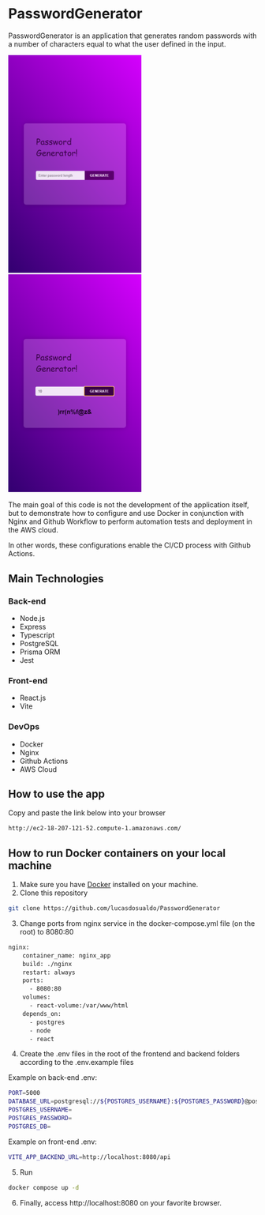 # PasswordGenerator

PasswordGenerator is an application that generates random passwords with a number of characters equal to what the user defined in the input.

<img src="/assets/picture-1.png" width="270" /> <img src="/assets/picture-2.png" width="270" />

The main goal of this code is not the development of the application itself, but to demonstrate how to configure and use Docker in conjunction with Nginx and Github Workflow to perform automation tests and deployment in the AWS cloud.

In other words, these configurations enable the CI/CD process with Github Actions.

## Main Technologies
### Back-end
- Node.js
- Express
- Typescript
- PostgreSQL
- Prisma ORM
- Jest

### Front-end
- React.js
- Vite

### DevOps
- Docker
- Nginx
- Github Actions
- AWS Cloud

## How to use the app
Copy and paste the link below into your browser
```bash
http://ec2-18-207-121-52.compute-1.amazonaws.com/
```

## How to run Docker containers on your local machine
1. Make sure you have [Docker](https://www.docker.com/) installed on your machine.
2. Clone this repository
```bash
git clone https://github.com/lucasdosualdo/PasswordGenerator
```
3. Change ports from nginx service in the docker-compose.yml file (on the root) to 8080:80
```bash
nginx:
    container_name: nginx_app
    build: ./nginx
    restart: always
    ports:
      - 8080:80
    volumes:
      - react-volume:/var/www/html
    depends_on:
      - postgres
      - node
      - react
```
4. Create the .env files in the root of the frontend and backend folders according to the .env.example files

Example on back-end .env:
```bash
PORT=5000
DATABASE_URL=postgresql://${POSTGRES_USERNAME}:${POSTGRES_PASSWORD}@postgres:5432/${POSTGRES_DB}
POSTGRES_USERNAME=
POSTGRES_PASSWORD=
POSTGRES_DB=
```
Example on front-end .env:
```bash
VITE_APP_BACKEND_URL=http://localhost:8080/api
```

5. Run
```bash
docker compose up -d
```
6. Finally, access http://localhost:8080 on your favorite browser.


